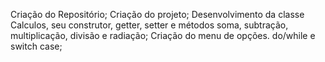 Criação do Repositório;
Criação do projeto;
Desenvolvimento da classe Calculos, seu construtor, getter, setter e métodos soma, subtração, multiplicação, divisão e radiação;
Criação do menu de opções. do/while e switch case;